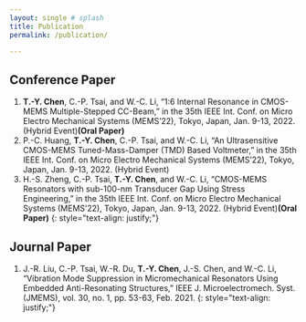 ```yaml
---
layout: single # splash
title: Publication
permalink: /publication/

---
```


## Conference Paper
1. **T.-Y. Chen**, C.-P. Tsai, and W.-C. Li, “1:6 Internal Resonance in CMOS-MEMS Multiple-Stepped CC-Beam,” in the 35th IEEE Int. Conf. on Micro Electro Mechanical Systems (MEMS’22), Tokyo, Japan, Jan. 9-13, 2022. (Hybrid Event)**(Oral Paper)**
2. P.-C. Huang, **T.-Y. Chen**, C.-P. Tsai, and W.-C. Li, “An Ultrasensitive CMOS-MEMS Tuned-Mass-Damper (TMD) Based Voltmeter,” in the 35th IEEE Int. Conf. on Micro Electro Mechanical Systems (MEMS’22), Tokyo, Japan, Jan. 9-13, 2022. (Hybrid Event)
3. H.-S. Zheng, C.-P. Tsai, **T.-Y. Chen**, and W.-C. Li, “CMOS-MEMS Resonators with sub-100-nm Transducer Gap Using Stress Engineering,” in the 35th IEEE Int. Conf. on Micro Electro Mechanical Systems (MEMS’22), Tokyo, Japan, Jan. 9-13, 2022. (Hybrid Event)**(Oral Paper)**
{: style="text-align: justify;"}

## Journal Paper
1. J.-R. Liu, C.-P. Tsai, W.-R. Du, **T.-Y. Chen**, J.-S. Chen, and W.-C. Li, “Vibration Mode Suppression in Micromechanical Resonators Using Embedded Anti-Resonating Structures,” IEEE J. Microelectromech. Syst. (JMEMS), vol. 30, no. 1, pp. 53-63, Feb. 2021.
{: style="text-align: justify;"}